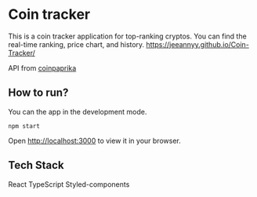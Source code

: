 # Coin tracker

This is a coin tracker application for top-ranking cryptos. You can find the real-time ranking, price chart, and history.
https://jeeannyy.github.io/Coin-Tracker/


API from
[coinpaprika](https://coinpaprika.com/ko/)

## How to run?

You can the app in the development mode.

```
npm start
```
Open [http://localhost:3000](http://localhost:3000) to view it in your browser.

## Tech Stack
React
TypeScript
Styled-components


